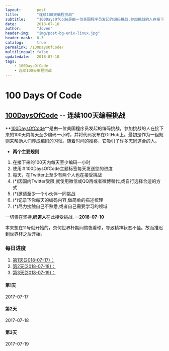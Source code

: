 ```yaml
---
layout:       post
title:        "连续100天编程挑战"
subtitle:     "100DaysOfCode是由一位美国程序员发起的编码挑战,参加挑战的人在接下来的100天内每天至少编码一小时,并将代码发布在GitHub上."
date:         2018-07-10
author:       "Joven"
header-img:   "img/post-bg-unix-linux.jpg"
header-mask:  0.3
catalog:      true
permalink: /100DaysOfCode/
multilingual: false
updatedate:   2018-07-10
tags:
    - 100DaysOfCode
    - 连续100天编程挑战
---
```

# 100 Days Of Code

## [100DaysOfCode] -- 连续100天编程挑战

 **[100DaysOfCode]**是由一位美国程序员发起的编码挑战，参加挑战的人在接下来的100天内每天至少编码一小时，并将代码发布在GitHub上。最初是作为一组规则来帮助人们养成编码的习惯。随着时间的推移，它吸引了许多志同道合的人。

* **两个主要规则**
1. 在接下来的100天内每天至少编码一小时
2. 使用＃100DaysOfCode主题标签每天发送您的进度
3. 每天，在Twitter上至少有两个人也在接受挑战
4. (*)因国内Twitter受限,就使用微信或QQ再或者微博替代,或自行选择合适的方式
5. (*)邀请至少一个小伙伴一同挑战
6. (*)记录下你每天的编码内容,做简单的描述梳理
7. (*)尽力接触自己不熟悉,或者自己需要学习的领域

一切贵在坚持,**码道人**在此接受挑战. **--2018-07-10**

本来想在11号就开始的，奈何世界杯期间熬夜看球，导致精神状态不佳。故而推迟到世界杯之后开始。

### 每日进度

1. [第1天(2018-07-17)：](#第1天)
2. [第2天(2018-07-18)：](#第2天)
3. [第3天(2018-07-19)：](#第3天)

#### 第1天

2017-07-17

#### 第2天

2017-07-18

#### 第3天

2017-07-19

[100DaysOfCode]:<http://100daysofcode.com/> "100DaysOfCode"
